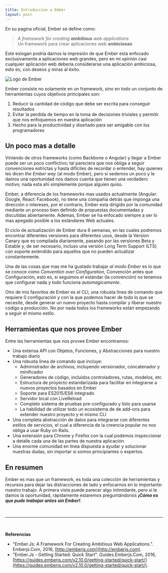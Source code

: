 ```yaml
---
title: Introduccion a Ember
layout: post
---
```


En su pagina oficial, Ember se define como:

> *A framework for creating **ambitious** web applications* <br/>
> Un framework para crear aplicaciones web **ambiciosas**

Este eslogan podría darnos la impresión de que Ember esta enfocado exclusivamente a aplicaciones web grandes, pero en mi opinión casi cualquier aplicación web debería considerarse una aplicación ambiciosa, esto es, con deseos y miras al éxito.

<!--more-->

![Logo de Ember]({{site.url}}{{site.baseurl}}/assets/ember-logo.png)

Ember consiste no solamente en un framework, sino en todo un conjunto de herramientas cuyos objetivos principales son:

1. Reducir la cantidad de código que debe ser escrita para conseguir resultados
1. Evitar la perdida de tiempo en la toma de decisiones triviales y permitir que nos enfoquemos en nuestra aplicación
1. Hecho para la productividad y diseñado para ser amigable con los programadores

## Un poco mas a detalle

Viniendo de otros frameworks (como Backbone o Angular) y llegar a Ember puede ser un poco conflictivo; tal pareciera que nos obliga a seguir convenciones estrictas y hasta difíciles de recordar o entender, hay quienes les dicen *the Ember way* (al modo Ember), pero si sedemos un poco y le damos una oportunidad nos damos cuenta que tienen una verdadero motivo; nada esta ahí simplemente porque alguien quiso.

Ember, a diferencia de los frameworks mas usados actualmente (Angular: Google, React: Facebook), no tiene una compañía detrás que imponga una dirección o intereses, por el contrario, Ember esta dirigido por la comunidad mediante un proceso bien definido de propuestas documentadas y discutidas abiertamente. Ademas, Ember se ha enfocado siempre a ser lo mas apegado posible a los estándares Web actuales.

El ciclo de actualización de Ember dura 6 semanas, en las cuales podremos encontrar diferentes versiones para diferentes usos, desde la Version Canary que es compilada diariamente, pasando por las versiones Beta y Estable y, de ser necesario, incluso una versión Long Term Support (LTS) con soporte extendido para aquellos que no pueden actualizar constantemente.

Una de las cosas que mas me ha gustado trabajar *al modo Ember* es lo que se conoce como *Convention over Configuration*, Convención antes que Configuración, esto es, si seguimos el estándar (la convención) no tenemos que configurar nada y todo funciona *automagicamente*.

Otro de mis favoritos de Ember es el CLI, una robusta línea de comando que requiere 0 configuración y con la que podemos hacer de todo lo que se necesite, desde generar un nuevo proyecto hasta compilar y liberar nuestro código a producción. No por nada todos los frameworks están empezando a seguir el mismo estilo.

## Herramientas que nos provee Ember

Entre las herramientas que nos provee Ember encontramos:

- Una extensa API con Objetos, Funciones, y Abstracciones para nuestro trabajo diario
- Una robusta línea de comando que incluye:
  - Administrador de archivos, incluyendo versionador, concatenador y minificador
  - Generadores de código, incluidos controladores, rutas, modelos, etc
  - Estructura de proyecto estandarizada para facilitar en integrarse a nuevos proyectos basados en Ember
  - Soporte para ES2015/ES6 integrado
  - Servidor local con LiveReload
  - Completo sistema de pruebas pre-configurado y listo para usarse
  - La habilidad de utilizar todo un ecosistema de de add-ons para extender nuestro proyecto y el mismo CLI
- Una completa abstracción de datos para integrarse con diferentes estilos de servicios, el cual a diferencia de la creencia popular no nos obliga a usar Ruby on Rails.
- Una extensión para Chrome y Firefox con la cual podemos inspeccionar a detalle cada una de las partes de nuestra aplicación.
- Una enorme comunidad en línea dispuesta a ayudar y solucionar nuestras dudas, sin importar si somos principiantes o expertos.

## En resumen

Ember es mas que un framework, es toda una colección de herramientas y recursos para dejar las distracciones de lado y enfocarnos en lo importante: nuestro trabajo. A primera vista puede parecer algo intimidante, pero si le damos la oportunidad, rápidamente estaremos preguntándonos _**¡Cómo es que pude trabajar antes sin Ember!**_.

<br/>

---

<br/>

**Referencias**

- "Ember.Js: A Framework For Creating Ambitious Web Applications.". Emberjs.Com, 2016, [http://emberjs.com](http://emberjs.com).
- "Ember.Js - Getting Started: Quick Start". Guides.Emberjs.Com, 2016, [https://guides.emberjs.com/v2.10.0/getting-started/quick-start/](https://guides.emberjs.com/v2.10.0/getting-started/quick-start/).
